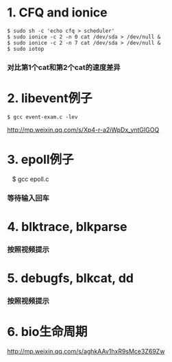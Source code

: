 # 1. CFQ and ionice
    $ sudo sh -c 'echo cfq > scheduler'
    $ sudo ionice -c 2 -n 0 cat /dev/sda > /dev/null &
    $ sudo ionice -c 2 -n 7 cat /dev/sda > /dev/null &
    $ sudo iotop
### 对比第1个cat和第2个cat的速度差异

# 2. libevent例子
    $ gcc event-exam.c -lev
http://mp.weixin.qq.com/s/Xp4-r-a2iWpDx_yntGIGOQ

# 3. epoll例子
    $ gcc epoll.c
### 等待输入回车

# 4. blktrace, blkparse
### 按照视频提示

# 5. debugfs, blkcat, dd
### 按照视频提示

# 6. bio生命周期
http://mp.weixin.qq.com/s/aghkAAv1hxR9sMce3Z69Zw

